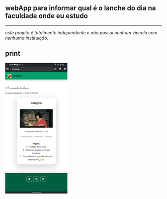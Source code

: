 
<div text-align="center">
<h2> webApp para informar qual é o lanche do dia na faculdade onde eu estudo </h2>
<hr/>
<i>este projeto é totalmente independente e não possui nenhum vinculo com nenhuma instituição.</i>
<br>

## print

<img height='420' width='200' src='img/print_index.png'>
</div>